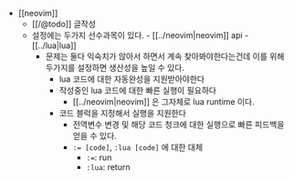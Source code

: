 - [[neovim]]
	- [[/@todo]] 글작성
  - 설정에는 두가지 선수과목이 있다.
		- [[../neovim|neovim]] api
		- [[../lua|lua]]
	- 문제는 둘다 익숙치가 않아서 하면서 계속 찾아봐야한다는건데 이를 위해 두가지를 설정하면 생산성을 높일 수 있다.
		- lua 코드에 대한 자동완성을 지원받아야한다
		- 작성중인 lua 코드에 대한 빠른 실행이 필요하다
			- [[../neovim|neovim]] 은 그자체로 lua runtime 이다.
		- 코드 블럭을 지정해서 실행을 지원한다
			- 전역변수 변경 및 해당 코드 청크에 대한 실행으로 빠른 피드백을 얻을 수 있다.
			- `:= [code]`, `:lua [code]` 에 대한 대체
				- `:=`: run
				- `:lua`:  return
